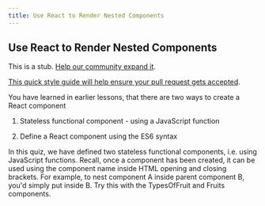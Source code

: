 ```yaml
---
title: Use React to Render Nested Components
---
```

## Use React to Render Nested Components

This is a stub. <a href='https://github.com/freecodecamp/guides/tree/master/src/pages/certifications/front-end-libraries/react/use-react-to-render-nested-components/index.md' target='_blank' rel='nofollow'>Help our community expand it</a>.

<a href='https://github.com/freecodecamp/guides/blob/master/README.md' target='_blank' rel='nofollow'>This quick style guide will help ensure your pull request gets accepted</a>.

<!-- The article goes here, in GitHub-flavored Markdown. Feel free to add YouTube videos, images, and CodePen/JSBin embeds  -->
You have learned in earlier lessons, that there are two ways to create a React component

1. Stateless functional component - using a JavaScript function 

2. Define a React component using the ES6 syntax

In this quiz, we have defined two stateless functional components, i.e. using JavaScript functions. Recall, once a component has been created, it can be used using the component name inside HTML opening and closing brackets. For example, to nest component A inside parent component B, you'd simply put <A /> inside B. Try this with the TypesOfFruit and Fruits components.

